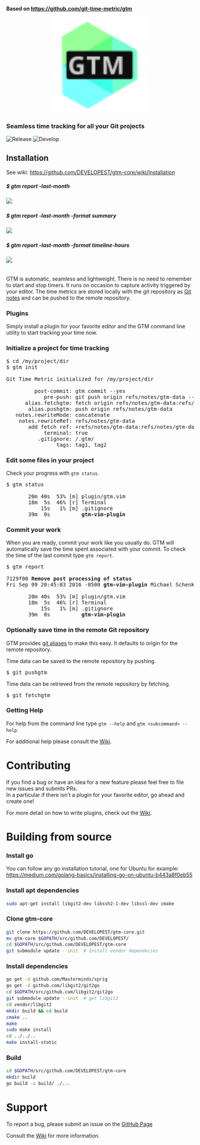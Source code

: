 **Based on https://github.com/git-time-metric/gtm**

<p align="center">
    <img src="./readme/logo.svg" width="256" height="256" alt="logo">
</p>

### Seamless time tracking for all your Git projects
![Release](https://github.com/DEVELOPEST/gtm-core/workflows/Release/badge.svg?branch=master)
![Develop](https://github.com/DEVELOPEST/gtm-core/workflows/Develop/badge.svg?branch=develop)

## Installation
See wiki: https://github.com/DEVELOPEST/gtm-core/wiki/Installation

##### $ gtm report -last-month
<div><img src="https://cloud.githubusercontent.com/assets/630550/21582250/8a03f9dc-d015-11e6-8f77-548ef7314bf7.png"></div>

##### $ gtm report -last-month -format summary
<div><img src="https://cloud.githubusercontent.com/assets/630550/21582252/8f85b738-d015-11e6-8c70-beed7e7b3254.png"></div>

##### $ gtm report -last-month -format timeline-hours
<div><img src="https://cloud.githubusercontent.com/assets/630550/21582253/91f6226e-d015-11e6-897c-6042111e6a6a.png"></div> </br>

GTM is automatic, seamless and lightweight.  There is no need to remember to start and stop timers.  It runs on occasion to capture activity triggered by your editor.  The time metrics are stored locally with the git repository as [Git notes](https://git-scm.com/docs/git-notes) and can be pushed to the remote repository.

### Plugins

Simply install a plugin for your favorite editor and the GTM command line utility to start tracking your time now.

### Initialize a project for time tracking

<pre>$ cd /my/project/dir
$ gtm init

Git Time Metric initialized for /my/project/dir

         post-commit: gtm commit --yes
            pre-push: git push origin refs/notes/gtm-data --no-verify
      alias.fetchgtm: fetch origin refs/notes/gtm-data:refs/notes/gtm-data
       alias.pushgtm: push origin refs/notes/gtm-data
   notes.rewriteMode: concatenate
    notes.rewriteRef: refs/notes/gtm-data
       add fetch ref: +refs/notes/gtm-data:refs/notes/gtm-data
            terminal: true
          .gitignore: /.gtm/
                tags: tag1, tag2
</pre>

### Edit some files in your project

Check your progress with `gtm status`.  

<pre>$ gtm status

       20m 40s  53% [m] plugin/gtm.vim
       18m  5s  46% [r] Terminal
           15s   1% [m] .gitignore
       39m  0s          <b>gtm-vim-plugin</b> </pre>

### Commit your work

When you are ready, commit your work like you usually do.  GTM will automatically save the time spent associated with your commit. To check the time of the last commit type `gtm report`.
<pre>$ gtm report

7129f00 <b>Remove post processing of status</b>
Fri Sep 09 20:45:03 2016 -0500 <b>gtm-vim-plugin</b> Michael Schenk

       20m 40s  53% [m] plugin/gtm.vim
       18m  5s  46% [r] Terminal
           15s   1% [m] .gitignore
       39m  0s          <b>gtm-vim-plugin</b> </pre>

### Optionally save time in the remote Git repository

GTM provides [git aliases](https://git-scm.com/book/en/v2/Git-Basics-Git-Aliases) to make this easy.  It defaults to origin for the remote repository.

Time data can be saved to the remote repository by pushing.
<pre>$ git pushgtm </pre>

Time data can be retrieved from the remote repository by fetching.
<pre>$ git fetchgtm </pre>

### Getting Help

For help from the command line type `gtm --help` and `gtm <subcommand> --help`.

For additional help please consult the [Wiki](https://github.com/DEVELOPEST/gtm-core/wiki).

# Contributing
If you find a bug or have an idea for a new feature please feel free to file new issues and submits PRs.  
In a particular if there isn't a plugin for your favorite editor, go ahead and create one!

For more detail on how to write plugins, check out the [Wiki](https://github.com/DEVELOPEST/gtm-core/wiki/Editor-Plugins).

# Building from source

### Install go
You can follow any go installation tutorial, one for Ubuntu for example: https://medium.com/golang-basics/installing-go-on-ubuntu-b443a8f0eb55

### Install apt dependencies
```bash
sudo apt-get install libgit2-dev libssh2-1-dev libssl-dev cmake
```

### Clone gtm-core
```bash
git clone https://github.com/DEVELOPEST/gtm-core.git
mv gtm-core $GOPATH/src/github.com/DEVELOPEST/
cd $GOPATH/src/github.com/DEVELOPEST/gtm-core
git submodule update --init  # Install vendor dependecies
```

### Install dependencies
```bash
go get -d github.com/Masterminds/sprig
go get -d github.com/libgit2/git2go
cd $GOPATH/src/github.com/libgit2/git2go
git submodule update --init  # get libgit2
cd vendor/libgit2
mkdir build && cd build
cmake ..
make
sudo make install
cd ../../..
make install-static
```

### Build
```bash
cd $GOPATH/src/github.com/DEVELOPEST/gtm-core
mkdir build
go build -o build/ ./...
```

# Support
To report a bug, please submit an issue on the [GitHub Page](https://github.com/DEVELOPEST/gtm-core/issues)

Consult the [Wiki](https://github.com/DEVELOPEST/gtm-core/wiki) for more information.
